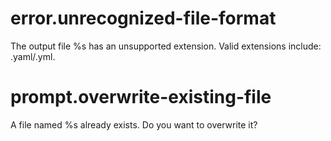 # error.unrecognized-file-format

The output file %s has an unsupported extension. Valid extensions include: .yaml/.yml.

# prompt.overwrite-existing-file

A file named %s already exists. Do you want to overwrite it?
